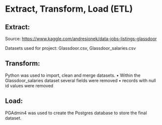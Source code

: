 # Extract, Transform, Load (ETL)

## Extract:
Source: https://www.kaggle.com/andresionek/data-jobs-listings-glassdoor

Datasets used for project:
Glassdoor.csv, Glassdoor_salaries.csv

## Transform:
Python was used to import, clean and merge datasets.
•	Within the Glassdoor_salaries dataset several fields were removed
•	records with null id values were removed

## Load:
PGAdmin4 was used to create the Postgres database to store the final dataset.
